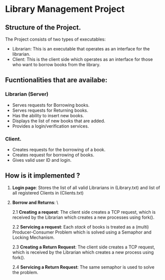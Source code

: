 # Library Management Project

## Structure of the Project.
The Project consists of two types of executables:

 - Librarian: This is an executable that operates as an interface for the librarian.
 - Client: This is the client side which operates as an interface for those who want to borrow books from the library.

 ## Fucntionalities that are availabe:

 ### Librarian (Server)
 - Serves requests for Borrowing books.
 - Serves requests for Returning books.
 - Has the ability to insert new books.
 - Displays the list of new books that are added.
 - Provides a login/verification services.

 ### Client.
 - Creates requests for the borrowing of a book.
 - Creates request for borrowing of books.
 - Gives valid user ID and login.

## How is it implemented ?
 1. **Login page**: Stores the list of all valid Librarians in (Library.txt) and list of all registered Clients in (Clients.txt)
 2. **Borrow and Returns**: \

    2.1 **Creating a request**:
        The client side creates a TCP request, which is received by the Librarian which creates a new processes using fork().

    2.2 **Servicing a request**:
        Each *stack* of books is treated as a (multi) Producer-Consumer Problem which is solved using a Semaphor and Locking Mechanism.

    2.3 **Creating a Return Request**:
        The client side creates a TCP request, which is received by the Librarian which creates a new process using fork().
        
    2.4 **Servicing a Return Request**:
        The same semaphor is used to solve the problem.

